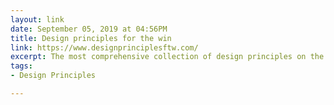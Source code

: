 ```yaml
---
layout: link
date: September 05, 2019 at 04:56PM
title: Design principles for the win
link: https://www.designprinciplesftw.com/
excerpt: The most comprehensive collection of design principles on the Internet.
tags:
- Design Principles

---
```


